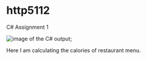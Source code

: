 # http5112
C# Assignment 1

![image of the C# output](/http5112/_ReadMe/SSC#.png);

Here I am calculating the calories of restaurant menu.
